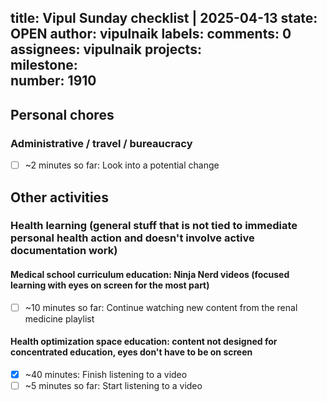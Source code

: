 title:	Vipul Sunday checklist | 2025-04-13
state:	OPEN
author:	vipulnaik
labels:	
comments:	0
assignees:	vipulnaik
projects:	
milestone:	
number:	1910
--
## Personal chores

### Administrative / travel / bureaucracy

- [ ] ~2 minutes so far: Look into a potential change

## Other activities

### Health learning (general stuff that is not tied to immediate personal health action and doesn't involve active documentation work)

#### Medical school curriculum education: Ninja Nerd videos (focused learning with eyes on screen for the most part)

- [ ] ~10 minutes so far: Continue watching new content from the renal medicine playlist

#### Health optimization space education: content not designed for concentrated education, eyes don't have to be on screen

- [x] ~40 minutes: Finish listening to a video
- [ ] ~5 minutes so far: Start listening to a video
